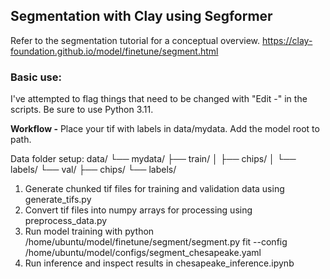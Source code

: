 ## Segmentation with Clay using Segformer
Refer to the segmentation tutorial for a conceptual overview. https://clay-foundation.github.io/model/finetune/segment.html

### Basic use:
I've attempted to flag things that need to be changed with "Edit -" in the scripts. Be sure to use Python 3.11.

**Workflow -**
Place your tif with labels in data/mydata. Add the model root to path.

Data folder setup:
data/
└── mydata/
    ├── train/
    │   ├── chips/
    │   └── labels/
    └── val/
        ├── chips/
        └── labels/
1. Generate chunked tif files for training and validation data using generate_tifs.py
2. Convert tif files into numpy arrays for processing using preprocess_data.py
3. Run model training with python /home/ubuntu/model/finetune/segment/segment.py fit --config /home/ubuntu/model/configs/segment_chesapeake.yaml
4. Run inference and inspect results in chesapeake_inference.ipynb
